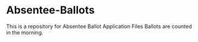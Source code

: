 # Absentee-Ballots
This is a repository for Absentee Ballot Application Files
Ballots are counted in the morning.
